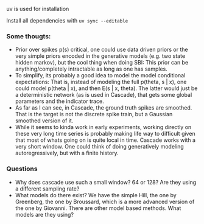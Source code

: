 uv is used for installation

Install all dependencies with `uv sync --editable`

### Some thougts:

- Prior over spikes p(s) critical, one could use data driven priors or the very simple priors encoded in the generative models (e.g. two state hidden markov), but the cool thing when doing SBI: This prior can be anything/completely intractable as long as one has samples.
- To simplify, its probably a good idea to model the model conditional expectations:
That is, instead of modeling the full p(theta, s | x), one could  model p(theta | x), and then E(s | x, theta).
The latter would just be a deterministic network (as is used in Cascade), that gets some global parameters and the indicator trace.
- As far as I can see, in Cascade, the ground truth spikes are smoothed. That is the target is not the  discrete spike train, but a Gaussian smoothed version of it.
- While it seems to kinda work in early experiments, working directly on these very long time series is probably making life way to difficult given that most of whats going on is quite local in time. Cascade works with a very short window.
One could think of doing generatively modeling autoregressively, but with a finite history.


### Questions

- Why does cascade use such a small window? 64 or 128? Are they using a different sampling rate?
- What models do there exist? We have the simple Hill, the one by Greenberg, the one by Broussard, which is a more advanced version of the one by Giovanni. There are other model based methods. What models are they using?
